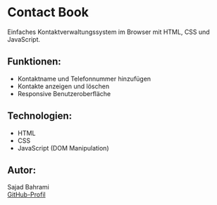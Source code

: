 # Contact Book

Einfaches Kontaktverwaltungssystem im Browser mit HTML, CSS und JavaScript.

## Funktionen:
- Kontaktname und Telefonnummer hinzufügen
- Kontakte anzeigen und löschen
- Responsive Benutzeroberfläche

## Technologien:
- HTML
- CSS
- JavaScript (DOM Manipulation)

## Autor:
Sajad Bahrami  
[GitHub-Profil](https://github.com/SajadBahrami97)
